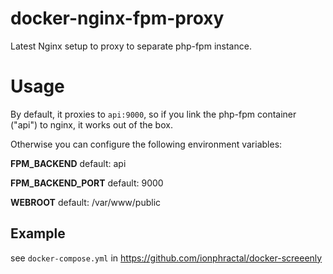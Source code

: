 docker-nginx-fpm-proxy
===

Latest Nginx setup to proxy to separate php-fpm instance.

# Usage
By default, it proxies to `api:9000`, so if you link the php-fpm container ("api") to nginx, it works out of the box.

Otherwise you can configure the following environment variables:

**FPM_BACKEND**
default: api

**FPM_BACKEND_PORT**
default: 9000

**WEBROOT**
default: /var/www/public

## Example
see `docker-compose.yml` in https://github.com/ionphractal/docker-screeenly

